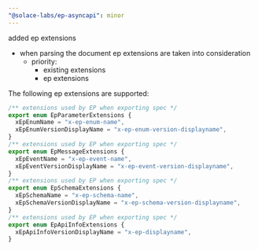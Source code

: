 ```yaml
---
"@solace-labs/ep-asyncapi": minor
---
```


added ep extensions

- when parsing the document ep extensions are taken into consideration
  - priority:
    - existing extensions
    - ep extensions

The following ep extensions are supported:

```typescript
/** extensions used by EP when exporting spec */
export enum EpParameterExtensions {
  xEpEnumName = "x-ep-enum-name",
  xEpEnumVersionDisplayName = "x-ep-enum-version-displayname",
}
/** extensions used by EP when exporting spec */
export enum EpMessageExtensions {
  xEpEventName = "x-ep-event-name",
  xEpEventVersionDisplayName = "x-ep-event-version-displayname",
}
/** extensions used by EP when exporting spec */
export enum EpSchemaExtensions {
  xEpSchemaName = "x-ep-schema-name",
  xEpSchemaVersionDisplayName = "x-ep-schema-version-displayname",
}
/** extensions used by EP when exporting spec */
export enum EpApiInfoExtensions {
  xEpApiInfoVersionDisplayName = "x-ep-displayname",
}
```
